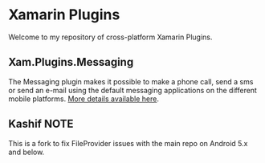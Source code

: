 # Xamarin Plugins

Welcome to my repository of cross-platform Xamarin Plugins.

## Xam.Plugins.Messaging

The Messaging plugin makes it possible to make a phone call, send a sms or send an e-mail using the default messaging applications on the different mobile platforms. [More details available here](Messaging/README.md).

## Kashif NOTE
This is a fork to fix FileProvider issues with the main repo on Android 5.x and below.
